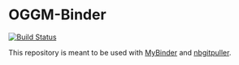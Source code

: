 # OGGM-Binder

[![Build Status](https://travis-ci.com/OGGM/r2d.svg?branch=master)](https://travis-ci.com/OGGM/r2d)

This repository is meant to be used with [MyBinder](https://mybinder.org/) and [nbgitpuller](https://jupyterhub.github.io/nbgitpuller/).
